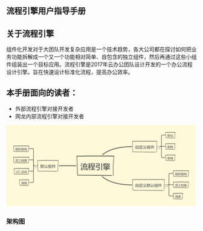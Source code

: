# 

## 流程引擎用户指导手册

## 关于流程引擎

组件化开发对于大团队开发复杂应用是一个技术趋势，各大公司都在探讨如何把业务功能拆解成一个又一个功能相对简单、自包含的独立组件，然后再通过这些小组件组装出一个目标应用。流程引擎是2017年云办公团队设计开发的一个办公流程设计引擎。旨在快速设计标准化流程，提高办公效率。

## 本手册面向的读者：

* 外部流程引擎对接开发者
* 网龙内部流程引擎对接开发者

![](/assets/流程引擎组件化思路.png)

### 架构图





